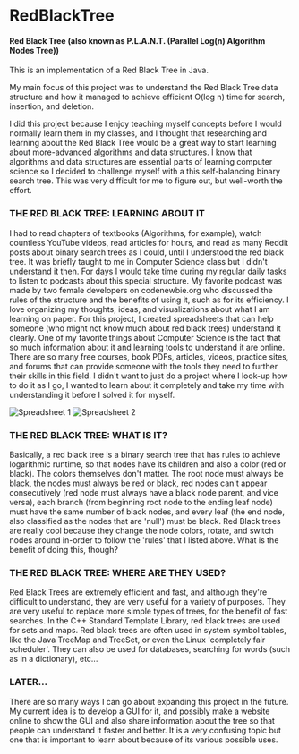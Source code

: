 # RedBlackTree

#### Red Black Tree (also known as P.L.A.N.T. (Parallel Log(n) Algorithm Nodes Tree))

This is an implementation of a Red Black Tree in Java.

My main focus of this project was to understand the Red Black Tree data structure and how it managed to achieve
efficient O(log n) time for search, insertion, and deletion.


I did this project because I enjoy teaching myself concepts before I would normally learn them in my classes, and 
I thought that researching and learning about the Red Black Tree would be a great way to start learning about more-advanced
algorithms and data structures.
I know that algorithms and data structures are essential parts of learning computer science so I decided to challenge myself
with a this self-balancing binary search tree. This was very difficult for me to figure out, but well-worth the effort.

### THE RED BLACK TREE: LEARNING ABOUT IT
I had to read chapters of textbooks (Algorithms, for example), watch countless YouTube videos, read articles for hours,
and read as many Reddit posts about binary search trees as I could, until I understood the red black tree.
It was briefly taught to me in Computer Science class but I didn't understand it then. 
For days I would take time during my regular daily tasks to listen to podcasts about this special structure. 
My favorite podcast was made by two female developers on codenewbie.org who discussed the rules of the structure and 
the benefits of using it, such as for its efficiency. 
I love organizing my thoughts, ideas, and visualizations about what I am learning on paper. For this project, I created
spreadsheets that can help someone (who might not know much about red black trees) understand it clearly.
One of my favorite things about Computer Science is the fact that so much information about it and learning tools to understand
it are online. There are so many free courses, book PDFs, articles, videos, practice sites, and forums that can provide someone
with the tools they need to further their skills in this field. I didn't want to just do a project where I look-up
how to do it as I go, I wanted to learn about it completely and take my time with understanding it before I solved it
for myself. 

![Spreadsheet 1](https://user-images.githubusercontent.com/57572818/79356056-7a839400-7f0c-11ea-94bc-68228f6101bd.jpg)
![Spreadsheet 2](https://user-images.githubusercontent.com/57572818/79356019-6f306880-7f0c-11ea-82a8-caf65106796c.jpg)

### THE RED BLACK TREE: WHAT IS IT?
Basically, a red black tree is a binary search tree that has rules to achieve logarithmic runtime, 
so that nodes have its children and also a color (red or black). 
The colors themselves don't matter. The root node must always be black, the nodes must always be red or black,
red nodes can't appear consecutively (red node must always have a black node parent, and vice versa), each branch
(from beginning root node to the ending leaf node) must have the same number of black nodes, and every leaf (the end node,
also classified as the nodes that are 'null') must be black. Red Black trees are really cool because they change the node colors,
rotate, and switch nodes around in-order to follow the 'rules' that I listed above. What is the benefit of doing this, though?


### THE RED BLACK TREE: WHERE ARE THEY USED?
Red Black Trees are extremely efficient and fast, and although they're difficult to understand, they are very useful for a 
variety of purposes. They are very useful to replace more simple types of trees, for the benefit of fast searches.
In the C++ Standard Template Library, red black trees are used for sets and maps. Red black trees
are often used in system symbol tables, like the Java TreeMap and TreeSet, or even the
Linux 'completely fair scheduler'.
They can also be used for databases, searching for words (such as in a dictionary), etc...


### LATER...
There are so many ways I can go about expanding this project in the future. My current idea is to develop a GUI for it, 
and possibly make a website online to show the GUI and also share information about the tree so that people can
understand it faster and better. It is a very confusing topic but one that is important to learn about because
of its various possible uses.

 


